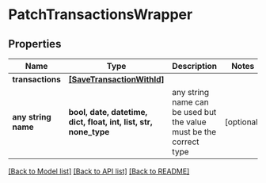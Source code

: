 # PatchTransactionsWrapper


## Properties
Name | Type | Description | Notes
------------ | ------------- | ------------- | -------------
**transactions** | [**[SaveTransactionWithId]**](SaveTransactionWithId.md) |  | 
**any string name** | **bool, date, datetime, dict, float, int, list, str, none_type** | any string name can be used but the value must be the correct type | [optional]

[[Back to Model list]](../README.md#documentation-for-models) [[Back to API list]](../README.md#documentation-for-api-endpoints) [[Back to README]](../README.md)



